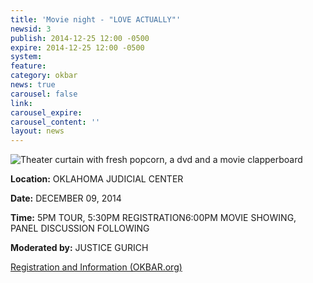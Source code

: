 ```yaml
---
title: 'Movie night - "LOVE ACTUALLY"'
newsid: 3
publish: 2014-12-25 12:00 -0500
expire: 2014-12-25 12:00 -0500
system: 
feature: 
category: okbar
news: true
carousel: false
link: 
carousel_expire: 
carousel_content: ''
layout: news
---
```

<img alt="Theater curtain with fresh popcorn, a dvd and a movie clapperboard" src="/news/img/family-movie-night-banner-blah.jpg" /><p><strong>Location:</strong> OKLAHOMA JUDICIAL CENTER</p><p><strong>Date:</strong> DECEMBER 09, 2014</p><p><strong>Time:</strong> 5PM TOUR, 5:30PM REGISTRATION6:00PM MOVIE SHOWING, PANEL DISCUSSION FOLLOWING</p><p><strong>Moderated by:</strong> JUSTICE GURICH</p><p><a href="http://oba.peachnewmedia.com/store/seminar/seminar.php?seminar=29395">Registration and Information (OKBAR.org)</a> </p>